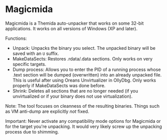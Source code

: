 # Magicmida

Magicmida is a Themida auto-unpacker that works on some 32-bit applications. It works on all versions of Windows (XP and later).

Functions:
* Unpack: Unpacks the binary you select. The unpacked binary will be saved with an `U` suffix.
* MakeDataSects: Restores .rdata/.data sections. Only works on very specific targets.
* Dump process: Allows you to enter the PID of a running process whose .text section will be dumped (overwritten) into an already unpacked file. This is useful after using Oreans Unvirtualizer in OllyDbg. Only works properly if MakeDataSects was done before.
* Shrink: Deletes all sections that are no longer needed (if you unvirtualized or if your binary does not use virtualization).

Note: The tool focuses on cleanness of the resulting binaries. Things such as VM anti-dump are explicitly *not* fixed.

Important: Never activate any compatibility mode options for Magicmida or for the target you're unpacking. It would very likely screw up the unpacking process due to shimming.
